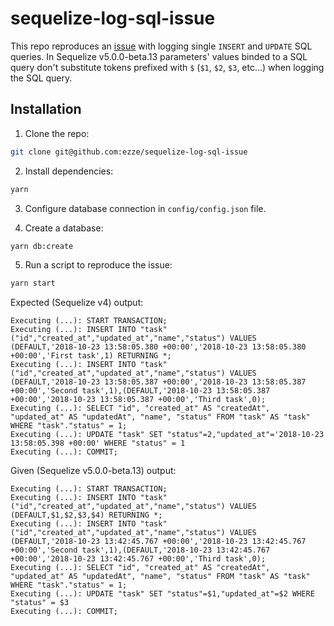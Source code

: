# sequelize-log-sql-issue

This repo reproduces an [issue](https://github.com/sequelize/sequelize/issues/10067) with logging single `INSERT` and
`UPDATE` SQL queries. In Sequelize v5.0.0-beta.13 parameters' values binded to a SQL query don't substitute tokens
prefixed with `$` (`$1`, `$2`, `$3`, etc...) when logging the SQL query.

## Installation

1. Clone the repo:

```bash
git clone git@github.com:ezze/sequelize-log-sql-issue
```

2. Install dependencies:

```bash
yarn
```

3. Configure database connection in `config/config.json` file.

4. Create a database:

```bash
yarn db:create
```

5. Run a script to reproduce the issue:

```bash
yarn start
```

Expected (Sequelize v4) output:

```
Executing (...): START TRANSACTION;
Executing (...): INSERT INTO "task" ("id","created_at","updated_at","name","status") VALUES (DEFAULT,'2018-10-23 13:58:05.380 +00:00','2018-10-23 13:58:05.380 +00:00','First task',1) RETURNING *;
Executing (...): INSERT INTO "task" ("id","created_at","updated_at","name","status") VALUES (DEFAULT,'2018-10-23 13:58:05.387 +00:00','2018-10-23 13:58:05.387 +00:00','Second task',1),(DEFAULT,'2018-10-23 13:58:05.387 +00:00','2018-10-23 13:58:05.387 +00:00','Third task',0);
Executing (...): SELECT "id", "created_at" AS "createdAt", "updated_at" AS "updatedAt", "name", "status" FROM "task" AS "task" WHERE "task"."status" = 1;
Executing (...): UPDATE "task" SET "status"=2,"updated_at"='2018-10-23 13:58:05.398 +00:00' WHERE "status" = 1
Executing (...): COMMIT;
```

Given (Sequelize v5.0.0-beta.13) output:

```
Executing (...): START TRANSACTION;
Executing (...): INSERT INTO "task" ("id","created_at","updated_at","name","status") VALUES (DEFAULT,$1,$2,$3,$4) RETURNING *;
Executing (...): INSERT INTO "task" ("id","created_at","updated_at","name","status") VALUES (DEFAULT,'2018-10-23 13:42:45.767 +00:00','2018-10-23 13:42:45.767 +00:00','Second task',1),(DEFAULT,'2018-10-23 13:42:45.767 +00:00','2018-10-23 13:42:45.767 +00:00','Third task',0);
Executing (...): SELECT "id", "created_at" AS "createdAt", "updated_at" AS "updatedAt", "name", "status" FROM "task" AS "task" WHERE "task"."status" = 1;
Executing (...): UPDATE "task" SET "status"=$1,"updated_at"=$2 WHERE "status" = $3
Executing (...): COMMIT;
```
